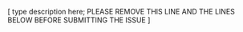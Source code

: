 [ type description here; PLEASE REMOVE THIS LINE AND THE LINES BELOW BEFORE SUBMITTING THE ISSUE ]
<!--
NOTE: Potential security issue / exploitable vulnerability please report privately via
https://github.com/iputils/iputils/security/advisories
See https://github.com/iputils/iputils/blob/master/SECURITY.md

* Please document how to reproduce the bug.
* If posting ping output, run it with -v to include more debug information.
* Report the tool version (use -V). Sometimes the issue might be related to the Linux distribution (e.g., cat /etc/os-release).
* Always test against the latest master branch.
* Identifying the commit that introduced the problem is helpful (e.g., via bisecting).
* Document the kernel and the distribution that were used.
* Tests should ideally use network namespaces to avoid interfering with the rest of the system.
-->
